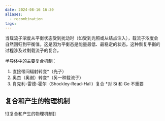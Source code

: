 ```yaml
---
date: 2024-08-16 16:30
aliases:
  - recombination
tags: 
---
```

当载流子浓度从平衡状态受到扰动时（如受到光照或从结点注入），载流子浓度会自然回归到平衡值。这是因为平衡态是能量最低、最稳定的状态。这种恢复平衡的过程涉及过剩载流子的复合。

半导体中的主要复合机制：  
1. 直接带间辐射转变*（光子） 
2. 奥杰（奥谢）转变*（另一种载流子） 
3. 肖克利-雷德-霍尔（Shockley-Read-Hall）复合
\*对 Si 和 Ge 不重要

## 复合和产生的物理机制

![[复合和产生的物理机制]]